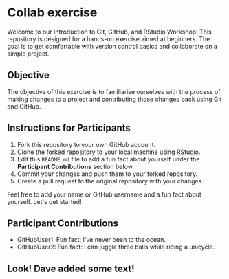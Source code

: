 # Collab exercise

Welcome to our Introduction to Git, GitHub, and RStudio Workshop! This repository is designed for a hands-on exercise aimed at beginners. The goal is to get comfortable with version control basics and collaborate on a simple project.

## Objective

The objective of this exercise is to familiarise ourselves with the process of making changes to a project and contributing those changes back using Git and GitHub.

## Instructions for Participants

1. Fork this repository to your own GitHub account.
2. Clone the forked repository to your local machine using RStudio.
3. Edit this `README.md` file to add a fun fact about yourself under the **Participant Contributions** section below.
4. Commit your changes and push them to your forked repository.
5. Create a pull request to the original repository with your changes.

Feel free to add your name or GitHub username and a fun fact about yourself. Let's get started!

## Participant Contributions

- GitHubUser1: Fun fact: I've never been to the ocean.
- GitHubUser2: Fun fact: I can juggle three balls while riding a unicycle.

## Look! Dave added some text!

